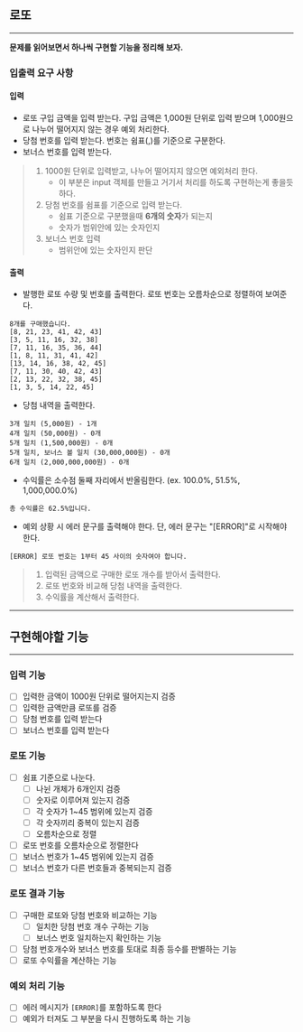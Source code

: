 ## 로또

---

**문제를 읽어보면서 하나씩 구현할 기능을 정리해 보자.**

### 입출력 요구 사항

#### 입력

- 로또 구입 금액을 입력 받는다. 구입 금액은 1,000원 단위로 입력 받으며 1,000원으로 나누어 떨어지지 않는 경우 예외 처리한다.
- 당첨 번호를 입력 받는다. 번호는 쉼표(,)를 기준으로 구분한다.
- 보너스 번호를 입력 받는다.
> 1. 1000원 단위로 입력받고, 나누어 떨어지지 않으면 예외처리 한다.
>    - 이 부분은 input 객체를 만들고 거기서 처리를 하도록 구현하는게 좋을듯 하다.
> 2. 당첨 번호를 쉼표를 기준으로 입력 받는다.
>    - 쉼표 기준으로 구분했을때 **6개의 숫자**가 되는지
>    - 숫자가 범위안에 있는 숫자인지
> 3. 보너스 번호 입력
>    - 범위안에 있는 숫자인지 판단

#### 출력

- 발행한 로또 수량 및 번호를 출력한다. 로또 번호는 오름차순으로 정렬하여 보여준다.

```
8개를 구매했습니다.
[8, 21, 23, 41, 42, 43] 
[3, 5, 11, 16, 32, 38] 
[7, 11, 16, 35, 36, 44] 
[1, 8, 11, 31, 41, 42] 
[13, 14, 16, 38, 42, 45] 
[7, 11, 30, 40, 42, 43] 
[2, 13, 22, 32, 38, 45] 
[1, 3, 5, 14, 22, 45]
```

- 당첨 내역을 출력한다.

```
3개 일치 (5,000원) - 1개
4개 일치 (50,000원) - 0개
5개 일치 (1,500,000원) - 0개
5개 일치, 보너스 볼 일치 (30,000,000원) - 0개
6개 일치 (2,000,000,000원) - 0개
```

- 수익률은 소수점 둘째 자리에서 반올림한다. (ex. 100.0%, 51.5%, 1,000,000.0%)

```
총 수익률은 62.5%입니다.
```

- 예외 상황 시 에러 문구를 출력해야 한다. 단, 에러 문구는 "[ERROR]"로 시작해야 한다.

```
[ERROR] 로또 번호는 1부터 45 사이의 숫자여야 합니다.
```

> 1. 입력된 금액으로 구매한 로또 개수를 받아서 출력한다.
> 2. 로또 번호와 비교해 당첨 내역을 출력한다.
> 3. 수익률을 계산해서 출력한다.

---

## 구현해야할 기능

---

### 입력 기능

- [ ] 입력한 금액이 1000원 단위로 떨어지는지 검증
- [ ] 입력한 금액만큼 로또를 검증
- [ ] 당첨 번호를 입력 받는다
- [ ] 보너스 번호를 입력 받는다 

### 로또 기능

- [ ] 쉼표 기준으로 나눈다.
  - [ ] 나뉜 개체가 6개인지 검증
  - [ ] 숫자로 이루어져 있는지 검증
  - [ ] 각 숫자가 1~45 범위에 있는지 검증
  - [ ] 각 숫자끼리 중복이 있는지 검증
  - [ ] 오름차순으로 정렬
  
- [ ] 로또 번호를 오름차순으로 정렬한다
- [ ] 보너스 번호가 1~45 범위에 있는지 검증
- [ ] 보너스 번호가 다른 번호들과 중복되는지 검증

### 로또 결과 기능

- [ ] 구매한 로또와 당첨 번호와 비교하는 기능
  - [ ] 일치한 당첨 번호 개수 구하는 기능
  - [ ] 보너스 번호 일치하는지 확인하는 기능
- [ ] 당첨 번호개수와 보너스 번호를 토대로 최종 등수를 판별하는 기능
- [ ] 로또 수익률을 계산하는 기능

### 예외 처리 기능

- [ ] 에러 메시지가 `[ERROR]`를 포함하도록 한다
- [ ] 예외가 터져도 그 부분을 다시 진행하도록 하는 기능